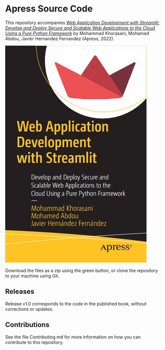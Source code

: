 # Apress Source Code

This repository accompanies [*Web Application Development with Streamlit: Develop and Deploy Secure and Scalable Web Applications to the Cloud Using a Pure Python Framework*](https://www.link.springer.com/book/10.1007/9781484281109) by Mohammad Khorasani, Mohamed Abdou, Javier Hernandez Fernandez (Apress, 2022).

[comment]: #cover
![Cover image](9781484281109.JPG)

Download the files as a zip using the green button, or clone the repository to your machine using Git.

## Releases

Release v1.0 corresponds to the code in the published book, without corrections or updates.

## Contributions

See the file Contributing.md for more information on how you can contribute to this repository.